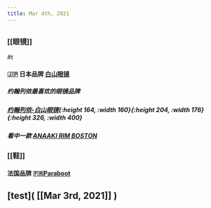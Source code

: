 ```yaml
---
title: Mar 4th, 2021
---
```


##
### [[眼镜]]
#t
#### 🇯🇵 日本品牌 [白山眼镜](http://hakusan-megane.co.jp/)
##### 约翰列侬最喜欢的眼镜品牌
##### [约翰列侬-白山眼镜](https://pic1.zhimg.com/80/v2-d889355ec18ec4b25b61eb4466d3e276_1440w.jpg?source=1940ef5c){:height 164, :width 160}{:height 204, :width 176}{:height 326, :width 400}
##### 看中一款 [ANAAKI RIM BOSTON](http://hakusan-megane.co.jp/originalframes/conbination/anaaki-rim-boston/)
### [[鞋]]
#### 法国品牌 🇫🇷[Paraboot](https://www.paraboot.com/)
##
## [test]( [[Mar 3rd, 2021]] )
##
